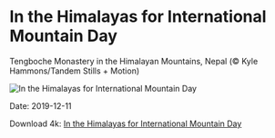 # In the Himalayas for International Mountain Day

Tengboche Monastery in the Himalayan Mountains, Nepal (© Kyle Hammons/Tandem Stills + Motion)

![In the Himalayas for International Mountain Day](https://bing.com/th?id=OHR.TengbocheMonastery_EN-US0767970759_UHD.jpg&rf=LaDigue_UHD.jpg&pid=hp&w=1024&h=576)

Date: 2019-12-11

Download 4k: [In the Himalayas for International Mountain Day](https://bing.com/th?id=OHR.TengbocheMonastery_EN-US0767970759_UHD.jpg&rf=LaDigue_UHD.jpg&pid=hp&w=3840&h=2160)

